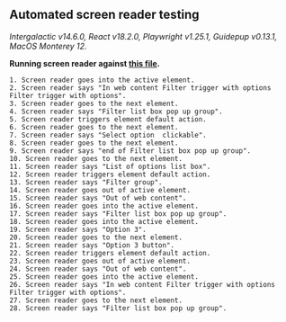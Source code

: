 ## Automated screen reader testing

_Intergalactic v14.6.0, React v18.2.0, Playwright v1.25.1,
Guidepup v0.13.1, MacOS Monterey 12._

**Running screen reader against [this file](https://github.com/semrush/intergalactic/blob/master/website/docs/components/filter-trigger/examples/select.tsx).**

```
1. Screen reader goes into the active element.
2. Screen reader says "In web content Filter trigger with options Filter trigger with options".
3. Screen reader goes to the next element.
4. Screen reader says "Filter list box pop up group".
5. Screen reader triggers element default action.
6. Screen reader goes to the next element.
7. Screen reader says "Select option  clickable".
8. Screen reader goes to the next element.
9. Screen reader says "end of Filter list box pop up group".
10. Screen reader goes to the next element.
11. Screen reader says "List of options list box".
12. Screen reader triggers element default action.
13. Screen reader says "Filter group".
14. Screen reader goes out of active element.
15. Screen reader says "Out of web content".
16. Screen reader goes into the active element.
17. Screen reader says "Filter list box pop up group".
18. Screen reader goes into the active element.
19. Screen reader says "Option 3".
20. Screen reader goes to the next element.
21. Screen reader says "Option 3 button".
22. Screen reader triggers element default action.
23. Screen reader goes out of active element.
24. Screen reader says "Out of web content".
25. Screen reader goes into the active element.
26. Screen reader says "In web content Filter trigger with options Filter trigger with options".
27. Screen reader goes to the next element.
28. Screen reader says "Filter list box pop up group".
```
